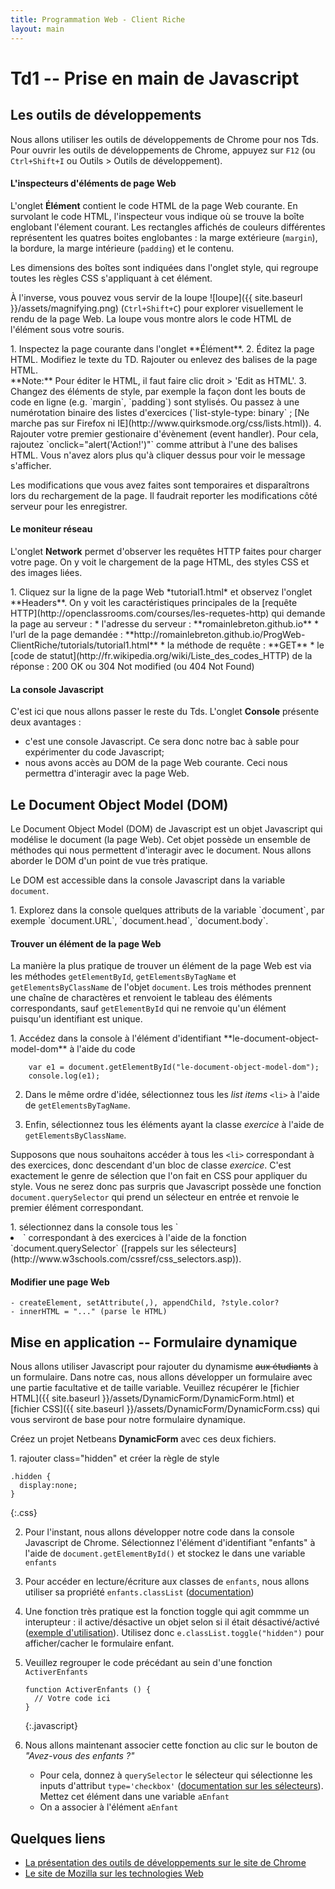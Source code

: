 ```yaml
---
title: Programmation Web - Client Riche
layout: main
---
```


# Td1 -- Prise en main de Javascript

## Les outils de développements

Nous allons utiliser les outils de développements de Chrome pour nos Tds. Pour ouvrir les outils de développements de Chrome, appuyez sur `F12` (ou `Ctrl+Shift+I` ou Outils > Outils de développement).

#### L'inspecteurs d'éléments de page Web 

L'onglet **Élément** contient le code HTML de la page Web courante.
En survolant le code HTML, l'inspecteur vous indique où se trouve la boîte englobant l'élement courant. Les rectangles affichés de couleurs différentes représentent les quatres boites englobantes : la marge extérieure (`margin`), la bordure, la marge intérieure (`padding`) et le contenu.

Les dimensions des boîtes sont indiquées dans l'onglet style, qui regroupe toutes les règles CSS s'appliquant à cet élément.

À l'inverse, vous pouvez vous servir de la loupe ![loupe]({{ site.baseurl }}/assets/magnifying.png) (`Ctrl+Shift+C`) pour explorer visuellement le rendu de la page Web. La loupe vous montre alors le code HTML de l'élément sous votre souris.

<div class="exercice">
1. Inspectez la page courante dans l'onglet **Élément**. 
2. Éditez la page HTML. Modifiez le texte du TD. Rajouter ou enlevez des balises de la page HTML. <br/>
**Note:** Pour éditer le HTML, il faut faire clic droit > 'Edit as HTML'.
3. Changez des éléments de style, par exemple la façon dont les bouts de code en ligne (e.g. `margin`, `padding`) sont stylisés. Ou passez à une numérotation binaire des listes d'exercices (`list-style-type: binary` ; [Ne marche pas sur Firefox ni IE](http://www.quirksmode.org/css/lists.html)).
4. Rajouter votre premier gestionaire d'évènement (event handler). Pour cela, rajoutez `onclick="alert('Action!')"` comme attribut à l'une des balises HTML. Vous n'avez alors plus qu'à cliquer dessus pour voir le message s'afficher.
</div>

Les modifications que vous avez faites sont temporaires et disparaîtrons lors du rechargement de la page. Il faudrait reporter les modifications côté serveur pour les enregistrer.

#### Le moniteur réseau

L'onglet **Network** permet d'observer les requêtes HTTP faites pour charger votre page. On y voit le chargement de la page HTML, des styles CSS et des images liées.

<div class="exercice">
1. Cliquez sur la ligne de la page Web *tutorial1.html* et observez l'onglet **Headers**. On y voit les caractéristiques principales de la [requête HTTP](http://openclassrooms.com/courses/les-requetes-http) qui demande la page au serveur :
  * l'adresse du serveur : **romainlebreton.github.io**
  * l'url de la page demandée :  **http://romainlebreton.github.io/ProgWeb-ClientRiche/tutorials/tutorial1.html**
  * la méthode de requête : **GET**
  * le [code de statut](http://fr.wikipedia.org/wiki/Liste_des_codes_HTTP) de la réponse : 200 OK ou 304 Not modified (ou 404 Not Found)
</div>

#### La console Javascript

C'est ici que nous allons passer le reste du Tds. L'onglet **Console** présente deux avantages :

 - c'est une console Javascript. Ce sera donc notre bac à sable pour expérimenter du code Javascript;
 - nous avons accès au DOM de la page Web courante. Ceci nous permettra d'interagir avec la page Web.

## Le Document Object Model (DOM)

Le Document Object Model (DOM) de Javascript est un objet Javascript qui modélise le document (la page Web). Cet objet possède un ensemble de méthodes qui nous permettent d'interagir avec le document. Nous allons aborder le DOM d'un point de vue très pratique. 

Le DOM est accessible dans la console Javascript dans la variable `document`.

<div class="exercice">
1. Explorez dans la console quelques attributs de la variable `document`, par exemple `document.URL`, `document.head`, `document.body`.
</div>

#### Trouver un élément de la page Web

La manière la plus pratique de trouver un élément de la page Web est via les méthodes `getElementById`, `getElementsByTagName` et `getElementsByClassName` de l'objet `document`. Les trois méthodes prennent une chaîne de charactères et renvoient le tableau des éléments correspondants, sauf `getElementById` qui ne renvoie qu'un élément puisqu'un identifiant est unique.

<div class="exercice">
1. Accédez dans la console à l'élément d'identifiant **le-document-object-model-dom** à l'aide du code

        var e1 = document.getElementById("le-document-object-model-dom");
        console.log(e1);

2. Dans le même ordre d'idée, sélectionnez tous les *list items* `<li>` à l'aide de `getElementsByTagName`.

3. Enfin, sélectionnez tous les éléments ayant la classe *exercice* à l'aide de `getElementsByClassName`.

</div>

Supposons que nous souhaitons accéder à tous les `<li>` correspondant à des exercices, donc descendant d'un bloc de classe *exercice*. C'est exactement le genre de sélection que l'on fait en CSS pour appliquer du style. Vous ne serez donc pas surpris que Javascript possède une fonction `document.querySelector` qui prend un sélecteur en entrée et renvoie le premier élément correspondant. 

<div class="exercice">
1. sélectionnez dans la console tous les `<li>` correspondant à des exercices à l'aide de la fonction `document.querySelector`  ([rappels sur les sélecteurs](http://www.w3schools.com/cssref/css_selectors.asp)).

#### Modifier une page Web

    - createElement, setAttribute(,), appendChild, ?style.color?
    - innerHTML = "..." (parse le HTML)

## Mise en application -- Formulaire dynamique

Nous allons utiliser Javascript pour rajouter du dynamisme <span style="text-decoration: line-through">aux étudiants</span> à un formulaire. Dans notre cas, nous allons développer un formulaire avec une partie facultative et de taille variable. Veuillez récupérer le [fichier HTML]({{ site.baseurl }}/assets/DynamicForm/DynamicForm.html) et [fichier CSS]({{ site.baseurl }}/assets/DynamicForm/DynamicForm.css) qui vous serviront de base pour notre formulaire dynamique.

Créez un projet Netbeans **DynamicForm** avec ces deux fichiers.

<div class="exercice">
1. rajouter class="hidden" et créer la règle de style 

   ~~~
   .hidden {
     display:none;
   }
   ~~~
   {:.css}

2. Pour l'instant, nous allons développer notre code dans la console Javascript de Chrome. Sélectionnez l'élément d'identifiant "enfants" à l'aide de `document.getElementById()` et stockez le dans une variable `enfants`

3. Pour accéder en lecture/écriture aux classes de `enfants`, nous allons utiliser sa propriété `enfants.classList` ([documentation](https://developer.mozilla.org/fr/docs/Web/API/Element/classList))

4. Une fonction très pratique est la fonction toggle qui agit commme un interupteur : il active/désactive un objet selon si il était désactivé/activé ([exemple d'utilisation](https://developer.mozilla.org/fr/docs/Web/API/Element/classList#Exemple)). Utilisez donc `e.classList.toggle("hidden")` pour afficher/cacher le formulaire enfant.

5. Veuillez regrouper le code précédant au sein d'une fonction `ActiverEnfants`

   ~~~
   function ActiverEnfants () {
     // Votre code ici
   }
   ~~~
   {:.javascript}
  
6. Nous allons maintenant associer cette fonction au clic sur le bouton de *"Avez-vous des enfants ?"*
    - Pour cela, donnez à `querySelector` le sélecteur qui sélectionne les inputs d'attribut `type='checkbox'` ([documentation sur les sélecteurs](http://www.w3schools.com/cssref/css_selectors.asp)). Mettez cet élément dans une variable `aEnfant`
    - On a associer à l'élément `aEnfant`

</div>

## Quelques liens

- [La présentation des outils de développements sur le site de Chrome](https://developer.chrome.com/devtools)
- [Le site de Mozilla sur les technologies Web](https://developer.mozilla.org/fr/)

